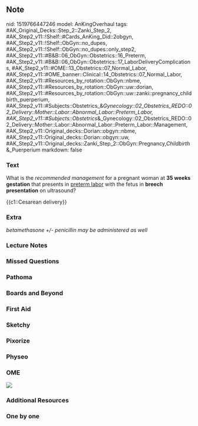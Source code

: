 ## Note
nid: 1519766447246
model: AnKingOverhaul
tags: #AK_Original_Decks::Step_2::Zanki_Step_2, #AK_Step2_v11::!Shelf::#Cards_AnKing_Did::2obgyn, #AK_Step2_v11::!Shelf::ObGyn::no_dupes, #AK_Step2_v11::!Shelf::ObGyn::no_dupes::only_step2, #AK_Step2_v11::#B&B::06_ObGyn::Obstetrics::16_Preterm, #AK_Step2_v11::#B&B::06_ObGyn::Obstetrics::17_LaborDeliveryComplications, #AK_Step2_v11::#OME::13_Obstetrics::07_Normal_Labor, #AK_Step2_v11::#OME_banner::Clinical::14_Obstetrics::07_Normal_Labor, #AK_Step2_v11::#Resources_by_rotation::ObGyn::nbme, #AK_Step2_v11::#Resources_by_rotation::ObGyn::uw::dorian, #AK_Step2_v11::#Resources_by_rotation::ObGyn::uw::zanki::pregnancy_childbirth_puerperium, #AK_Step2_v11::#Subjects::Obstetrics_&_Gynecology::02_Obstetrics_REDO::02_Delivery::Mother::Labor::Abnormal_Labor::Preterm_Labor, #AK_Step2_v11::#Subjects::Obstetrics_&_Gynecology::02_Obstetrics_REDO::02_Delivery::Mother::Labor::Abnormal_Labor::Preterm_Labor::Management, #AK_Step2_v11::Original_decks::Dorian::obgyn::nbme, #AK_Step2_v11::Original_decks::Dorian::obgyn::uw, #AK_Step2_v11::Original_decks::Zanki_Step_2::ObGyn::Pregnancy,_Childbirth_&_Puerperium
markdown: false

### Text
What is the <i>recommended management</i> for a pregnant woman at
<b>35 weeks gestation</b> that presents in <u>preterm labor</u>
with the fetus in <b>breech</b> <b>presentation</b> on ultrasound?
<div>
  {{c1::Cesarean delivery}}
</div>

### Extra
<i>betamethasone +/- penicillin may be administered as well</i>

### Lecture Notes


### Missed Questions


### Pathoma


### Boards and Beyond


### First Aid


### Sketchy


### Pixorize


### Physeo


### OME
<div class="ome-widget">
  <a href=
  "https://onlinemeded.org/spa/obstetrics/normal-labor/acquire?ref=anki">
  <img src="_OME_AnkiFlashcards_Lesson_5.png"></a>
</div>

### Additional Resources


### One by one

